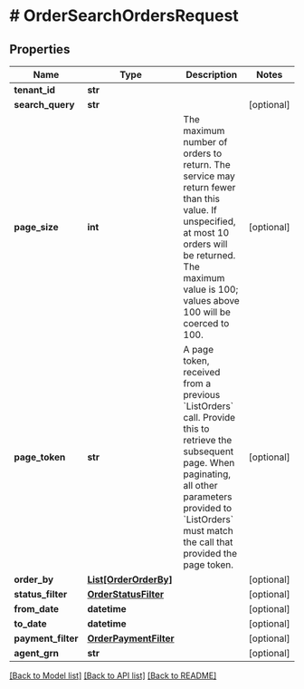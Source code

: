 # # OrderSearchOrdersRequest


## Properties 


Name | Type | Description | Notes
------------ | ------------- | ------------- | -------------
**tenant_id**| **str** |   |
**search_query**| **str** |   | [optional]
**page_size**| **int** | The maximum number of orders to return. The service may return fewer than this value. If unspecified, at most 10 orders will be returned. The maximum value is 100; values above 100 will be coerced to 100.  | [optional]
**page_token**| **str** | A page token, received from a previous &#x60;ListOrders&#x60; call. Provide this to retrieve the subsequent page.   When paginating, all other parameters provided to &#x60;ListOrders&#x60; must match the call that provided the page token.  | [optional]
**order_by**| [**List[OrderOrderBy]**](OrderOrderBy.md) |   | [optional]
**status_filter**| [**OrderStatusFilter**](OrderStatusFilter.md) |   | [optional]
**from_date**| **datetime** |   | [optional]
**to_date**| **datetime** |   | [optional]
**payment_filter**| [**OrderPaymentFilter**](OrderPaymentFilter.md) |   | [optional]
**agent_grn**| **str** |   | [optional]


[[Back to Model list]](../../README.md#models) [[Back to API list]](../../README.md#endpoints) [[Back to README]](../../README.md)

